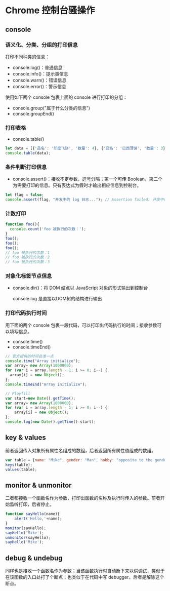 # Chrome 控制台骚操作

## console

### 语义化、分类、分组的打印信息

打印不同种类的信息：

- console.log()：普通信息
- console.info()：提示类信息
- console.warn()：错误信息
- console.error()：警示信息

使用如下两个 console 包裹上面的 console 进行打印的分组：

- console.group("属于什么分类的信息")
- console.groupEnd()

### 打印表格

- console.table()

```js
let data = [{'品名': '印度飞饼', '数量': 4}, {'品名': '巴西薄饼', '数量': 3}];
console.table(data);
```

### 条件判断打印信息

- console.assert()：接收不定参数，逗号分隔；第一个可传 Boolean，第二个为需要打印的信息。只有表达式为假时才输出相应信息到控制台。

```js
let flag = false;
console.assert(flag, "开发中的 log 日志..."); // Assertion failed: 开发中的 log 日志...
```

### 计数打印

```js
function foo(){
  console.count('foo 被执行的次数：');
}
foo();
foo();
foo();
// foo 被执行的次数：1
// foo 被执行的次数：2
// foo 被执行的次数：3
```

### 对象化标签节点信息

- console.dir()：将 DOM 结点以 JavaScript 对象的形式输出到控制台

  console.log 是直接以DOM树的结构进行输出

### 打印代码执行时间

用下面的两个 console 包裹一段代码，可以打印出代码执行的时间；接收参数可以填写信息。

- console.time()
- console.timeEnd()

```js
// 官方提供的时间会准一点
console.time("Array initialize");
var array= new Array(1000000);
for (var i = array.length - 1; i >= 0; i--) {
  array[i] = new Object();
};
console.timeEnd("Array initialize");

// Ployfill
var start=new Date().getTime();
var array= new Array(1000000);
for (var i = array.length - 1; i >= 0; i--) {
    array[i] = new Object();
};
console.log(new Date().getTime()-start);
```

## key & values

前者返回传入对象所有属性名组成的数组，后者返回所有属性值组成的数组。

```js
var table = {name: "Mike", gender: "Man", hobby: "opposite to the gender"};
keys(table);
values(table);
```

## monitor & unmonitor

二者都接收一个函数名作为参数，打印出函数的名称及执行时传入的参数。前者开始监听打印，后者停止。

```js
function sayHello(name){
    alert('Hello,'+name);
}
monitor(sayHello);
sayHello('Mike');
unmonitor(sayHello);
sayHello('Mike');
```

## debug & undebug

同样也是接收一个函数名作为参数；当该函数执行时自动断下来以供调试，类似于在该函数的入口处打了个断点；也类似于在代码中写 debugger。后者是解除这个断点。
